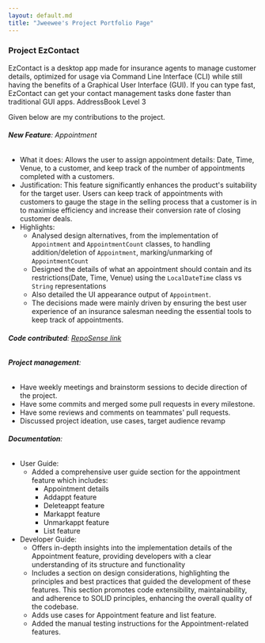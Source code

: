```yaml
---
layout: default.md
title: "Jweewee's Project Portfolio Page"
---
```


### Project EzContact

EzContact is a desktop app made for insurance agents to manage customer details,
optimized for usage via Command Line Interface (CLI) while still having the benefits of a Graphical User Interface (GUI).
If you can type fast, EzContact can get your contact management tasks done faster than traditional GUI apps.
AddressBook Level 3


Given below are my contributions to the project.

###### **New Feature**: Appointment

* What it does: Allows the user to assign appointment details: Date, Time, Venue, to a customer, and keep track of the number of
appointments completed with a customers.
* Justification: This feature significantly enhances the product's suitability for the target user.
Users can keep track of appointments with customers to gauge the stage in the selling process that a customer is in to maximise
efficiency and increase their conversion rate of closing customer deals.
* Highlights: 
  * Analysed design alternatives, from the implementation of `Appointment` and `AppointmentCount` 
  classes, to handling addition/deletion of `Appointment`, marking/unmarking of `AppointmentCount` 
  * Designed the details of what an appointment should contain and its restrictions(Date, Time, Venue) using the 
  `LocalDateTime` class vs `String` representations 
  * Also detailed the UI appearance output of `Appointment`. 
  * The decisions made were mainly driven by ensuring the best user experience
  of an insurance salesman needing the essential tools to keep track of appointments. 

###### **Code contributed**: [RepoSense link](https://nus-cs2103-ay2324s1.github.io/tp-dashboard/?search=jweewee&breakdown=false&sort=groupTitle%20dsc&sortWithin=title&since=2023-09-22&timeframe=commit&mergegroup=&groupSelect=groupByRepos)

###### **Project management**:
* Have weekly meetings and brainstorm sessions to decide direction of the project.
* Have some commits and merged some pull requests in every milestone.
* Have some reviews and comments on teammates' pull requests.
* Discussed project ideation, use cases, target audience revamp



###### **Documentation**:
* User Guide:
  * Added a comprehensive user guide section for the appointment feature which includes:
    * Appointment details
    * Addappt feature
    * Deleteappt feature
    * Markappt feature
    * Unmarkappt feature
    * List feature
* Developer Guide:
  * Offers in-depth insights into the implementation details of the Appointment feature,
    providing developers with a clear understanding of its structure and functionality
  * Includes a section on design considerations, highlighting the principles and best practices that guided the development of these features.
    This section promotes code extensibility, maintainability, and adherence to SOLID principles, enhancing the overall quality of the codebase.
  * Adds use cases for Appointment feature and list feature.
  * Added the manual testing instructions for the Appointment-related features.


